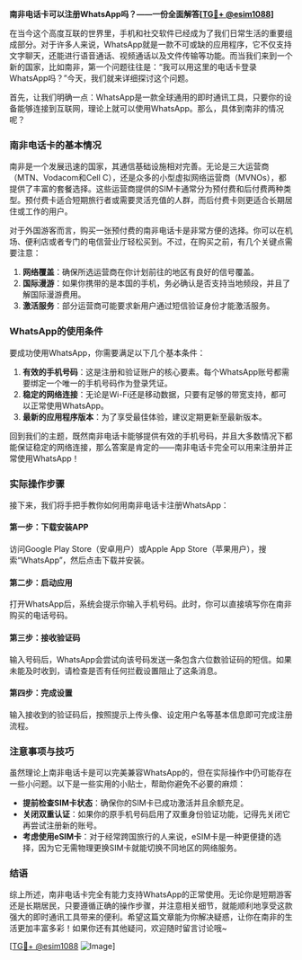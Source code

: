 **南非电话卡可以注册WhatsApp吗？——一份全面解答[[TG💪+ @esim1088](https://t.me/s/esim1088)]**

在当今这个高度互联的世界里，手机和社交软件已经成为了我们日常生活的重要组成部分。对于许多人来说，WhatsApp就是一款不可或缺的应用程序，它不仅支持文字聊天，还能进行语音通话、视频通话以及文件传输等功能。而当我们来到一个新的国家，比如南非，第一个问题往往是：“我可以用这里的电话卡登录WhatsApp吗？”今天，我们就来详细探讨这个问题。

首先，让我们明确一点：WhatsApp是一款全球通用的即时通讯工具，只要你的设备能够连接到互联网，理论上就可以使用WhatsApp。那么，具体到南非的情况呢？

### 南非电话卡的基本情况

南非是一个发展迅速的国家，其通信基础设施相对完善。无论是三大运营商（MTN、Vodacom和Cell C），还是众多的小型虚拟网络运营商（MVNOs），都提供了丰富的套餐选择。这些运营商提供的SIM卡通常分为预付费和后付费两种类型。预付费卡适合短期旅行者或需要灵活充值的人群，而后付费卡则更适合长期居住或工作的用户。

对于外国游客而言，购买一张预付费的南非电话卡是非常方便的选择。你可以在机场、便利店或者专门的电信营业厅轻松买到。不过，在购买之前，有几个关键点需要注意：

1. **网络覆盖**：确保所选运营商在你计划前往的地区有良好的信号覆盖。
2. **国际漫游**：如果你携带的是本国的手机，务必确认是否支持当地频段，并且了解国际漫游费用。
3. **激活服务**：部分运营商可能要求新用户通过短信验证身份才能激活服务。

### WhatsApp的使用条件

要成功使用WhatsApp，你需要满足以下几个基本条件：

1. **有效的手机号码**：这是注册和验证账户的核心要素。每个WhatsApp账号都需要绑定一个唯一的手机号码作为登录凭证。
2. **稳定的网络连接**：无论是Wi-Fi还是移动数据，只要有足够的带宽支持，都可以正常使用WhatsApp。
3. **最新的应用程序版本**：为了享受最佳体验，建议定期更新至最新版本。

回到我们的主题，既然南非电话卡能够提供有效的手机号码，并且大多数情况下都能保证稳定的网络连接，那么答案是肯定的——南非电话卡完全可以用来注册并正常使用WhatsApp！

### 实际操作步骤

接下来，我们将手把手教你如何用南非电话卡注册WhatsApp：

#### 第一步：下载安装APP
访问Google Play Store（安卓用户）或Apple App Store（苹果用户），搜索“WhatsApp”，然后点击下载并安装。

#### 第二步：启动应用
打开WhatsApp后，系统会提示你输入手机号码。此时，你可以直接填写你在南非购买的电话号码。

#### 第三步：接收验证码
输入号码后，WhatsApp会尝试向该号码发送一条包含六位数验证码的短信。如果未能及时收到，请检查是否有任何拦截设置阻止了这条消息。

#### 第四步：完成设置
输入接收到的验证码后，按照提示上传头像、设定用户名等基本信息即可完成注册流程。

### 注意事项与技巧

虽然理论上南非电话卡是可以完美兼容WhatsApp的，但在实际操作中仍可能存在一些小问题。以下是一些实用的小贴士，帮助你避免不必要的麻烦：

- **提前检查SIM卡状态**：确保你的SIM卡已成功激活并且余额充足。
- **关闭双重认证**：如果你的原手机号码启用了双重身份验证功能，记得先关闭它再尝试注册新的账号。
- **考虑使用eSIM卡**：对于经常跨国旅行的人来说，eSIM卡是一种更便捷的选择，因为它无需物理更换SIM卡就能切换不同地区的网络服务。

### 结语

综上所述，南非电话卡完全有能力支持WhatsApp的正常使用。无论你是短期游客还是长期居民，只要遵循正确的操作步骤，并注意相关细节，就能顺利地享受这款强大的即时通讯工具带来的便利。希望这篇文章能为你解决疑惑，让你在南非的生活更加丰富多彩！如果你还有其他疑问，欢迎随时留言讨论哦~

[[TG💪+ @esim1088](https://t.me/s/esim1088) ![Image](https://i.postimg.cc/4NQfJmqS/Snipaste-2025-05-13-00-14-12.png)]